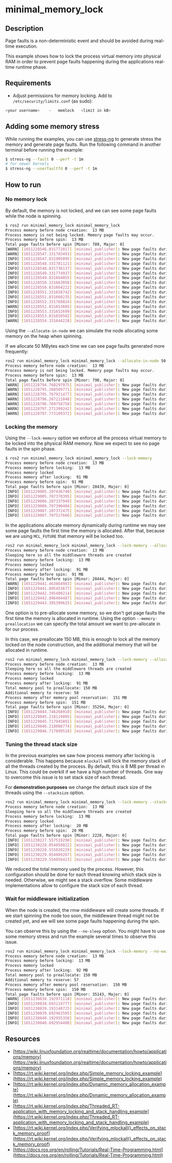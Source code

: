 # minimal_memory_lock

## Description

Page faults is a non-deterministic event and should be avoided during
real-time execution.

This example shows how to lock the process virtual memory into physical RAM 
in order to prevent page faults happening during the applications real-time 
runtime phase. 

## Requirements 

- Adjust permissions for memory locking. Add to `/etc/security/limits.conf`
(as sudo):

```bash
<your username>    -   memlock   <limit in kB>
```

## Adding some memory stress

While running the examples, you can use [stress-ng](https://wiki.ubuntu.com/Kernel/Reference/stress-ng)
to generate stress the memory and generate page faults. Run the following
command in another terminal before running the example:

```bash
$ stress-ng --fault 0 --perf -t 1m
# for newer kernels
$ stress-ng --userfaultfd 0 --perf -t 1m
```

## How to run

### No memory lock

By default, the memory is not locked, and we can see some page faults while
the node is spinning.

```bash
$ ros2 run minimal_memory_lock minimal_memory_lock
Process memory before node creation:  13 MB
Process memory is not being locked. Memory page faults may occur.
Process memory before spin:  13 MB
Total page faults before spin [Minor: 789, Major: 0]
[WARN] [1651228546.831772017] [minimal_publisher]: New page faults during spin: [minor: 3, major: 0]
[WARN] [1651228547.331783493] [minimal_publisher]: New page faults during spin: [minor: 3, major: 0]
[INFO] [1651228547.831905095] [minimal_publisher]: New page faults during spin: [minor: 0, major: 0]
[INFO] [1651228548.331781121] [minimal_publisher]: New page faults during spin: [minor: 0, major: 0]
[INFO] [1651228548.831736137] [minimal_publisher]: New page faults during spin: [minor: 0, major: 0]
[INFO] [1651228549.331774937] [minimal_publisher]: New page faults during spin: [minor: 0, major: 0]
[INFO] [1651228549.831664055] [minimal_publisher]: New page faults during spin: [minor: 0, major: 0]
[INFO] [1651228550.331663058] [minimal_publisher]: New page faults during spin: [minor: 0, major: 0]
[INFO] [1651228550.831664222] [minimal_publisher]: New page faults during spin: [minor: 0, major: 0]
[INFO] [1651228551.331658742] [minimal_publisher]: New page faults during spin: [minor: 0, major: 0]
[INFO] [1651228551.831660235] [minimal_publisher]: New page faults during spin: [minor: 0, major: 0]
[INFO] [1651228552.331768024] [minimal_publisher]: New page faults during spin: [minor: 0, major: 0]
[WARN] [1651228552.831653605] [minimal_publisher]: New page faults during spin: [minor: 1, major: 0]
[INFO] [1651228553.331652699] [minimal_publisher]: New page faults during spin: [minor: 0, major: 0]
[INFO] [1651228553.831650582] [minimal_publisher]: New page faults during spin: [minor: 0, major: 0]
[WARN] [1651228554.331644228] [minimal_publisher]: New page faults during spin: [minor: 1, major: 0]
```

Using the `--allocate-in-node` we can simulate the node allocating some memory
on the heap when spinning.

If we allocate 50 MBytes each time we can see page faults generated more
frequently:

```bash
ros2 run minimal_memory_lock minimal_memory_lock --allocate-in-node 50
Process memory before node creation:  13 MB
Process memory is not being locked. Memory page faults may occur.
Process memory before spin:  13 MB
Total page faults before spin [Minor: 790, Major: 0]
[WARN] [1651228794.768297975] [minimal_publisher]: New page faults during spin: [minor: 12800, major: 0]
[WARN] [1651228795.268509771] [minimal_publisher]: New page faults during spin: [minor: 12803, major: 0]
[WARN] [1651228795.767921477] [minimal_publisher]: New page faults during spin: [minor: 12800, major: 0]
[WARN] [1651228796.267221048] [minimal_publisher]: New page faults during spin: [minor: 12800, major: 0]
[WARN] [1651228796.769758758] [minimal_publisher]: New page faults during spin: [minor: 12800, major: 0]
[WARN] [1651228797.271399242] [minimal_publisher]: New page faults during spin: [minor: 12800, major: 0]
[WARN] [1651228797.773109372] [minimal_publisher]: New page faults during spin: [minor: 12800, major: 0]
```

### Locking the memory

Using the `--lock-memory` option we enforce all the process virtual memory
to be locked into the physical RAM memory. Now we expect to see no page faults
in the spin phase.

```bash
$ ros2 run minimal_memory_lock minimal_memory_lock --lock-memory
Process memory before node creation:  13 MB
Process memory before locking:  13 MB
Process memory locked
Process memory after locking:  91 MB
Process memory before spin:  91 MB
Total page faults before spin [Minor: 20439, Major: 0]
[INFO] [1651229005.207436740] [minimal_publisher]: New page faults during spin: [minor: 0, major: 0]
[INFO] [1651229005.707370395] [minimal_publisher]: New page faults during spin: [minor: 0, major: 0]
[INFO] [1651229006.207337949] [minimal_publisher]: New page faults during spin: [minor: 0, major: 0]
[INFO] [1651229006.707390404] [minimal_publisher]: New page faults during spin: [minor: 0, major: 0]
[INFO] [1651229007.207372475] [minimal_publisher]: New page faults during spin: [minor: 0, major: 0]
[INFO] [1651229007.707527666] [minimal_publisher]: New page faults during spin: [minor: 0, major: 0]
```

In the applications allocate memory dynamically during runtime we may see some
page faults the first time the memory is allocated. After that, because we
are using `MCL_FUTURE` that memory will be locked too.

```bash
ros2 run minimal_memory_lock minimal_memory_lock --lock-memory --allocate-in-node 50
Process memory before node creation:  13 MB
Sleeping here so all the middleware threads are created
Process memory before locking:  13 MB
Process memory locked
Process memory after locking:  91 MB
Process memory before spin:  91 MB
Total page faults before spin [Minor: 20444, Major: 0]
[WARN] [1651229441.463864983] [minimal_publisher]: New page faults during spin: [minor: 12805, major: 0]
[INFO] [1651229441.895453677] [minimal_publisher]: New page faults during spin: [minor: 0, major: 0]
[INFO] [1651229442.395400214] [minimal_publisher]: New page faults during spin: [minor: 0, major: 0]
[INFO] [1651229442.896404487] [minimal_publisher]: New page faults during spin: [minor: 0, major: 0]
[INFO] [1651229443.395399625] [minimal_publisher]: New page faults during spin: [minor: 0, major: 0]
```

One option is to pre-allocate some memory, so we don't get page faults the
first time the memory is allocated in runtime. Using the option
`--memory-preallocation` we can specify the total amount we want to
pre-allocate in for our process.

In this case, we preallocate 150 MB, this is enough to lock all the memory
locked on the node construction, and the additional memory that will be
allocated in runtime.

```bash
ros2 run minimal_memory_lock minimal_memory_lock --lock-memory --allocate-in-node 50 --memory-preallocation 150
Process memory before node creation:  13 MB
Sleeping here so all the middleware threads are created
Process memory before locking:  13 MB
Process memory locked
Process memory after locking:  91 MB
Total memory pool to preallocate: 150 MB
Additional memory to reserve: 58
Process memory after memory pool reservation:  151 MB
Process memory before spin:  151 MB
Total page faults before spin [Minor: 35294, Major: 0]
[INFO] [1651229844.746268910] [minimal_publisher]: New page faults during spin: [minor: 0, major: 0]
[INFO] [1651229845.218119805] [minimal_publisher]: New page faults during spin: [minor: 0, major: 0]
[INFO] [1651229845.717945891] [minimal_publisher]: New page faults during spin: [minor: 0, major: 0]
[INFO] [1651229846.218008774] [minimal_publisher]: New page faults during spin: [minor: 0, major: 0]
[INFO] [1651229846.717899510] [minimal_publisher]: New page faults during spin: [minor: 0, major: 0]
```

### Tuning the thread stack size

In the previous examples we saw how process memory after locking is
considerable. This happens because `mlockall` will lock the memory stack of
all the threads created by the process. By default, this is 8 MB per
thread in Linux. This could be overkill if we have a high number of threads.
One way to overcome this issue is to set stack size of each thread.

For **demonstration purposes** we change the default stack size of the threads
using the `--stacksize` option.

```bash
ros2 run minimal_memory_lock minimal_memory_lock --lock-memory --stacksize 100
Process memory before node creation:  13 MB
Sleeping here so all the middleware threads are created
Process memory before locking:  13 MB
Process memory locked
Process memory after locking:  20 MB
Process memory before spin:  20 MB
Total page faults before spin [Minor: 2228, Major: 0]
[INFO] [1651230227.557519298] [minimal_publisher]: New page faults during spin: [minor: 0, major: 0]
[INFO] [1651230228.054858822] [minimal_publisher]: New page faults during spin: [minor: 0, major: 0]
[INFO] [1651230228.555020229] [minimal_publisher]: New page faults during spin: [minor: 0, major: 0]
[INFO] [1651230229.054889267] [minimal_publisher]: New page faults during spin: [minor: 0, major: 0]
[INFO] [1651230229.554856423] [minimal_publisher]: New page faults during spin: [minor: 0, major: 0]
```

We reduced the total memory used by the process. However, this
configuration should be done for each thread knowing which stack size is
needed. Otherwise, we might see a stack overflow. Some middleware
implementations allow to configure the stack size of each thread.

### Wait for middleware initialization

When the node is created, the rmw middleware will create some threads. If
we start spinning the node too soon, the middleware thread might not be
created yet, and we will see some page faults happening during the spin.

You can observe this by using the `--no-sleep` option. You might have to
use some memory stress and run the example several times to observe this issue.

```bash
ros2 run minimal_memory_lock minimal_memory_lock --lock-memory --no-wait --memory-preallocation 150
Process memory before node creation:  13 MB
Process memory before locking:  13 MB
Process memory locked
Process memory after locking:  92 MB
Total memory pool to preallocate: 150 MB
Additional memory to reserve: 57
Process memory after memory pool reservation:  150 MB
Process memory before spin:  150 MB
Total page faults before spin [Minor: 35143, Major: 0]
[WARN] [1651230838.192971118] [minimal_publisher]: New page faults during spin: [minor: 66, major: 0]
[INFO] [1651230838.693119777] [minimal_publisher]: New page faults during spin: [minor: 0, major: 0]
[INFO] [1651230839.193148725] [minimal_publisher]: New page faults during spin: [minor: 0, major: 0]
[INFO] [1651230839.692963505] [minimal_publisher]: New page faults during spin: [minor: 0, major: 0]
[INFO] [1651230840.192955358] [minimal_publisher]: New page faults during spin: [minor: 0, major: 0]
[INFO] [1651230840.692954400] [minimal_publisher]: New page faults during spin: [minor: 0, major: 0]
```

## Resources

- [https://wiki.linuxfoundation.org/realtime/documentation/howto/applications/memory](https://wiki.linuxfoundation.org/realtime/documentation/howto/applications/memory)
- [https://rt.wiki.kernel.org/index.php/Simple_memory_locking_example](https://rt.wiki.kernel.org/index.php/Simple_memory_locking_example)
- [https://rt.wiki.kernel.org/index.php/Dynamic_memory_allocation_example](https://rt.wiki.kernel.org/index.php/Dynamic_memory_allocation_example)
- [https://rt.wiki.kernel.org/index.php/Threaded_RT-application_with_memory_locking_and_stack_handling_example](https://rt.wiki.kernel.org/index.php/Threaded_RT-application_with_memory_locking_and_stack_handling_example)
- [https://rt.wiki.kernel.org/index.php/Verifying_mlockall()_effects_on_stack_memory_proof](https://rt.wiki.kernel.org/index.php/Verifying_mlockall()_effects_on_stack_memory_proof)
- [https://docs.ros.org/en/rolling/Tutorials/Real-Time-Programming.html](https://docs.ros.org/en/rolling/Tutorials/Real-Time-Programming.html)
